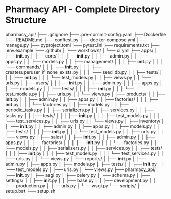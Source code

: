 # Pharmacy API - Complete Directory Structure

pharmacy_api/
├── .gitignore
├── .pre-commit-config.yaml
├── Dockerfile
├── README.md
├── conftest.py
├── docker-compose.yml
├── manage.py
├── pyproject.toml
├── pytest.ini
├── requirements.txt
├── .env.example
├── .github/
│   └── workflows/
│       └── ci.yml
├── apps/
│   ├── __init__.py
│   ├── core/
│   │   ├── __init__.py
│   │   ├── admin.py
│   │   ├── apps.py
│   │   ├── models.py
│   │   ├── management/
│   │   │   ├── __init__.py
│   │   │   └── commands/
│   │   │       ├── __init__.py
│   │   │       ├── createsuperuser_if_none_exists.py
│   │   │       └── seed_db.py
│   │   ├── tests/
│   │   │   ├── __init__.py
│   │   │   └── test_models.py
│   │   ├── views.py
│   │   └── urls.py
│   ├── users/
│   │   ├── __init__.py
│   │   ├── admin.py
│   │   ├── apps.py
│   │   ├── models.py
│   │   ├── tests/
│   │   │   ├── __init__.py
│   │   │   └── test_models.py
│   │   ├── urls.py
│   │   └── views.py
│   ├── products/
│   │   ├── __init__.py
│   │   ├── admin.py
│   │   ├── apps.py
│   │   ├── factories/
│   │   │   ├── __init__.py
│   │   │   └── factories.py
│   │   ├── models.py
│   │   ├── periodic_tasks.py
│   │   ├── serializers.py
│   │   ├── services.py
│   │   ├── tasks.py
│   │   ├── tests/
│   │   │   ├── __init__.py
│   │   │   ├── test_models.py
│   │   │   └── test_services.py
│   │   ├── urls.py
│   │   └── views.py
│   ├── inventory/
│   │   ├── __init__.py
│   │   ├── admin.py
│   │   ├── apps.py
│   │   ├── models.py
│   │   ├── tests/
│   │   │   ├── __init__.py
│   │   │   └── test_models.py
│   │   ├── urls.py
│   │   └── views.py
│   ├── sales/
│   │   ├── __init__.py
│   │   ├── admin.py
│   │   ├── apps.py
│   │   ├── factories/
│   │   │   ├── __init__.py
│   │   │   └── factories.py
│   │   ├── models.py
│   │   ├── serializers.py
│   │   ├── services.py
│   │   ├── tests/
│   │   │   ├── __init__.py
│   │   │   ├── test_models.py
│   │   │   └── test_services.py
│   │   ├── urls.py
│   │   └── views.py
│   └── reports/
│       ├── __init__.py
│       ├── admin.py
│       ├── apps.py
│       ├── models.py
│       ├── tests/
│       │   ├── __init__.py
│       │   └── test_models.py
│       ├── urls.py
│       └── views.py
├── pharmacy_api/
│   ├── __init__.py
│   ├── asgi.py
│   ├── celery.py
│   ├── schema.py
│   ├── settings/
│   │   ├── __init__.py
│   │   ├── base.py
│   │   ├── development.py
│   │   └── production.py
│   ├── urls.py
│   └── wsgi.py
└── scripts/
    ├── setup.bat
    └── setup.sh